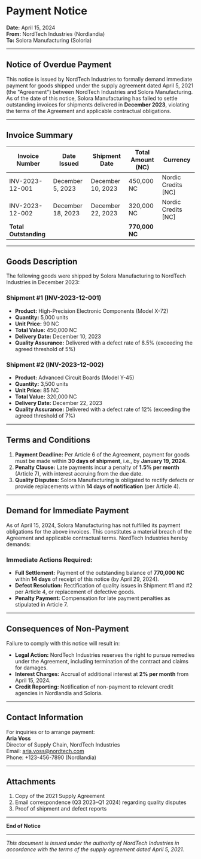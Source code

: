 

# Payment Notice  
**Date:** April 15, 2024  
**From:** NordTech Industries (Nordlandia)  
**To:** Solora Manufacturing (Soloria)  

---

## **Notice of Overdue Payment**  
This notice is issued by NordTech Industries to formally demand immediate payment for goods shipped under the supply agreement dated April 5, 2021 (the "Agreement") between NordTech Industries and Solora Manufacturing. As of the date of this notice, Solora Manufacturing has failed to settle outstanding invoices for shipments delivered in **December 2023**, violating the terms of the Agreement and applicable contractual obligations.  

---

## **Invoice Summary**  
| **Invoice Number** | **Date Issued** | **Shipment Date** | **Total Amount (NC)** | **Currency** |  
|---------------------|------------------|--------------------|------------------------|--------------|  
| INV-2023-12-001     | December 5, 2023 | December 10, 2023  | 450,000 NC            | Nordic Credits [NC] |  
| INV-2023-12-002     | December 18, 2023| December 22, 2023  | 320,000 NC            | Nordic Credits [NC] |  
| **Total Outstanding** |                |                    | **770,000 NC**         |              |  

---

## **Goods Description**  
The following goods were shipped by Solora Manufacturing to NordTech Industries in December 2023:  

### **Shipment #1 (INV-2023-12-001)**  
- **Product:** High-Precision Electronic Components (Model X-72)  
- **Quantity:** 5,000 units  
- **Unit Price:** 90 NC  
- **Total Value:** 450,000 NC  
- **Delivery Date:** December 10, 2023  
- **Quality Assurance:** Delivered with a defect rate of 8.5% (exceeding the agreed threshold of 5%)  

### **Shipment #2 (INV-2023-12-002)**  
- **Product:** Advanced Circuit Boards (Model Y-45)  
- **Quantity:** 3,500 units  
- **Unit Price:** 85 NC  
- **Total Value:** 320,000 NC  
- **Delivery Date:** December 22, 2023  
- **Quality Assurance:** Delivered with a defect rate of 12% (exceeding the agreed threshold of 7%)  

---

## **Terms and Conditions**  
1. **Payment Deadline:** Per Article 6 of the Agreement, payment for goods must be made within **30 days of shipment**, i.e., by **January 19, 2024**.  
2. **Penalty Clause:** Late payments incur a penalty of **1.5% per month** (Article 7), with interest accruing from the due date.  
3. **Quality Disputes:** Solora Manufacturing is obligated to rectify defects or provide replacements within **14 days of notification** (per Article 4).  

---

## **Demand for Immediate Payment**  
As of April 15, 2024, Solora Manufacturing has not fulfilled its payment obligations for the above invoices. This constitutes a material breach of the Agreement and applicable contractual terms. NordTech Industries hereby demands:  

### **Immediate Actions Required:**  
- **Full Settlement:** Payment of the outstanding balance of **770,000 NC** within **14 days** of receipt of this notice (by April 29, 2024).  
- **Defect Resolution:** Rectification of quality issues in Shipment #1 and #2 per Article 4, or replacement of defective goods.  
- **Penalty Payment:** Compensation for late payment penalties as stipulated in Article 7.  

---

## **Consequences of Non-Payment**  
Failure to comply with this notice will result in:  
- **Legal Action:** NordTech Industries reserves the right to pursue remedies under the Agreement, including termination of the contract and claims for damages.  
- **Interest Charges:** Accrual of additional interest at **2% per month** from April 15, 2024.  
- **Credit Reporting:** Notification of non-payment to relevant credit agencies in Nordlandia and Soloria.  

---

## **Contact Information**  
For inquiries or to arrange payment:  
**Aria Voss**  
Director of Supply Chain, NordTech Industries  
Email: aria.voss@nordtech.com  
Phone: +123-456-7890 (Nordlandia)  

---

## **Attachments**  
1. Copy of the 2021 Supply Agreement  
2. Email correspondence (Q3 2023–Q1 2024) regarding quality disputes  
3. Proof of shipment and defect reports  

---  
**End of Notice**  

---  
*This document is issued under the authority of NordTech Industries in accordance with the terms of the supply agreement dated April 5, 2021.*